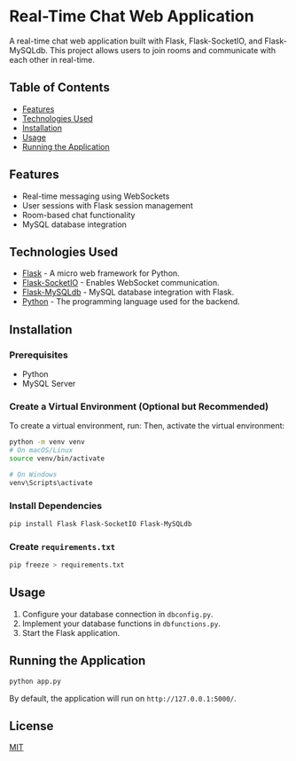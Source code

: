 # Real-Time Chat Web Application

A real-time chat web application built with Flask, Flask-SocketIO, and Flask-MySQLdb. This project allows users to join rooms and communicate with each other in real-time.

## Table of Contents

- [Features](#features)
- [Technologies Used](#technologies-used)
- [Installation](#installation)
- [Usage](#usage)
- [Running the Application](#running-the-application)

## Features

- Real-time messaging using WebSockets
- User sessions with Flask session management
- Room-based chat functionality
- MySQL database integration

## Technologies Used

- [Flask](https://flask.palletsprojects.com/) - A micro web framework for Python.
- [Flask-SocketIO](https://flask-socketio.readthedocs.io/) - Enables WebSocket communication.
- [Flask-MySQLdb](https://flask-mysqldb.readthedocs.io/) - MySQL database integration with Flask.
- [Python](https://www.python.org/) - The programming language used for the backend.

## Installation

### Prerequisites

- Python
- MySQL Server

### Create a Virtual Environment (Optional but Recommended)
To create a virtual environment, run:
Then, activate the virtual environment:

```bash
python -m venv venv
# On macOS/Linux
source venv/bin/activate

# On Windows
venv\Scripts\activate
```

### Install Dependencies

```bash
pip install Flask Flask-SocketIO Flask-MySQLdb
```

### Create `requirements.txt`

```bash
pip freeze > requirements.txt
```

## Usage

1. Configure your database connection in `dbconfig.py`.
2. Implement your database functions in `dbfunctions.py`.
3. Start the Flask application.

## Running the Application

```bash
python app.py
```

By default, the application will run on `http://127.0.0.1:5000/`.

## License

[MIT](https://choosealicense.com/licenses/mit/)
